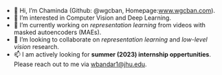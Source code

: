 - 👋 Hi, I’m Chaminda (Github: @wgcban, Homepage:www.wgcban.com).
- 👀 I’m interested in Computer Vision and Deep Learning.
- 🌱 I’m currently working on *representation learning* from videos with masked autoencoders (MAEs).
- 💞️ I’m looking to collaborate on *representation learning* and *low-level vision* research.
- 📫 I am actively looking for **summer (2023) internship oppertunities**. Please reach out to me via wbandar1@jhu.edu.
